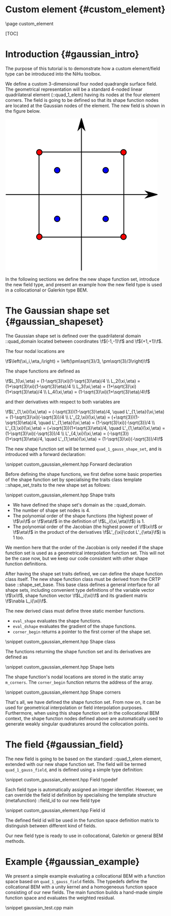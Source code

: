 Custom element {#custom_element}
==============

\page custom_element

[TOC]

Introduction {#gaussian_intro}
============

The purpose of this tutorial is to demonstrate how a custom element/field type can be introduced into the NiHu toolbox.

We define a custom 3-dimensional four noded quadrangle surface field.
The geometrical representation will be a standard 4-noded linear quadrilateral element (::quad_1_elem) having its nodes at the four element corners.
The field is going to be defined so that its shape function nodes are located at the Gaussian nodes of the element.
The new field is shown in the figure below.

![Geometrical (red) and field (blue) nodal locations of the four noded quadrilateral element in the reference domain](gaussian_field.svg)

In the following sections we define the new shape function set, introduce the new field type, and present an example how the new field type is used in a collocational or Galerkin type BEM.

The Gaussian shape set {#gaussian_shapeset}
======================

The Gaussian shape set is defined over the quadrilateral domain ::quad_domain located between coordinates \f$(-1,-1)\f$ and \f$(+1,+1)\f$.

The four nodal locations are

\f$\left(\xi_i,\eta_i\right) = \left(\pm\sqrt{3}/3, \pm\sqrt{3}/3\right)\f$

The shape functions are defined as

\f$L_1(\xi,\eta) = (1-\sqrt{3}\xi)(1-\sqrt{3}\eta)/4 \\
L_2(\xi,\eta) = (1+\sqrt{3}\xi)(1-\sqrt{3}\eta)/4 \\
L_3(\xi,\eta) = (1+\sqrt{3}\xi)(1+\sqrt{3}\eta)/4 \\
L_4(\xi,\eta) = (1-\sqrt{3}\xi)(1+\sqrt{3}\eta)/4\f$

and their derivatives with respect to both variables are

\f$L'_{1,\xi}(\xi,\eta) = (-\sqrt{3})(1-\sqrt{3}\eta)/4, \quad L'_{1,\eta}(\xi,\eta) = (1-\sqrt{3}\xi)(-\sqrt{3})/4 \\
L'_{2,\xi}(\xi,\eta) = (+\sqrt{3})(1-\sqrt{3}\eta)/4, \quad L'_{1,\eta}(\xi,\eta) = (1-\sqrt{3}\xi)(-\sqrt{3})/4 \\
L'_{3,\xi}(\xi,\eta) = (+\sqrt{3})(1+\sqrt{3}\eta)/4, \quad L'_{1,\eta}(\xi,\eta) = (1-\sqrt{3}\xi)(-\sqrt{3})/4 \\
L'_{4,\xi}(\xi,\eta) = (-\sqrt{3})(1+\sqrt{3}\eta)/4, \quad L'_{1,\eta}(\xi,\eta) = (1-\sqrt{3}\xi)(-\sqrt{3})/4\f$

The new shape function set will be termed `quad_1_gauss_shape_set`, and is introduced with a forward declaration:

\snippet custom_gaussian_element.hpp Forward declaration

Before defining the shape functions, we first define some basic properties of the shape function set by specialising the traits class template ::shape_set_traits to the new shape set as follows:

\snippet custom_gaussian_element.hpp Shape traits

- We have defined the shape set's domain as the ::quad_domain.
- The number of shape set nodes is 4.
- The polynomial order of the shape functions (the highest power of \f$\xi\f$ or \f$\eta\f$ in the definition of \f$L_i(\xi,\eta)\f$) is 1.
- The polynomial order of the Jacobian (the highest power of \f$\xi\f$ or \f$\eta\f$ in the product of the derivatives \f$L'_{\xi}\cdot L'_{\eta}\f$) is 1 too.

We mention here that the order of the Jacobian is only needed if the shape function set is used as a geometrical interpolation function set.
This will not be the case now, but we keep our code consistent with other shape function definitions.

After having the shape set traits defined, we can define the shape function class itself.
The new shape function class must be derived from the CRTP base ::shape_set_base.
This base class defines a general interface for all shape sets, including convenient type definitions of the variable vector \f$\xi\f$, shape function vector \f$L_i(\xi)\f$ and its gradient matrix \f$\nabla L_i(\xi)\f$.

The new derived class must define three static member functions.
- `eval_shape` evaluates the shape functions.
- `eval_dshape` evaluates the gradient of the shape functions.
- `corner_begin` returns a pointer to the first corner of the shape set.

\snippet custom_gaussian_element.hpp Shape class

The functions returning the shape function set and its derivatives are defined as

\snippet custom_gaussian_element.hpp Shape lsets

The shape function's nodal locations are stored in the static array `m_corners`. The `corner_begin` function returns the address of the array.

\snippet custom_gaussian_element.hpp Shape corners

That's all, we have defined the shape function set.
From now on, it can be used for geometrical interpolation or field interpolation purposes.
Furthermore, when using this shape function set in the collocational BEM context, the shape function nodes defined above are automatically used to generate weakly singular quadratures around the collocation points.


The field {#gaussian_field}
=========

The new field is going to be based on the standard ::quad_1_elem element, extended with our new shape function set.
The field will be termed `quad_1_gauss_field`, and is defined using a simple type definition:

\snippet custom_gaussian_element.hpp Field typedef

Each field type is automatically assigned an integer identifier.
However, we can override the field id definition by specialising the template structure (metafunction) ::field_id to our new field type

\snippet custom_gaussian_element.hpp Field id

The defined field id will be used in the function space definition matrix to distinguish between different kind of fields.

Our new field type is ready to use in collocational, Galerkin or general BEM methods.

Example {#gaussian_example}
=======

We present a simple example evaluating a collocational BEM with a function space based on `quad_1_gauss_field` fields.
The typedefs define the collcational BEM with a unity kernel and a homogeneous function space consisting of our new fields.
The main function builds a hand-made simple function space and evaluates the weighted residual.

\snippet gaussian_test.cpp main

